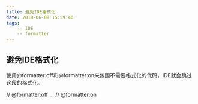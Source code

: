 ```yaml
---
title: 避免IDE格式化
date: 2018-06-08 15:59:40
tags:
    -- IDE
    -- formatter
---
```


## 避免IDE格式化

使用@formatter:off和@formatter:on来包围不需要格式化的代码，IDE就会跳过这段的格式化。

// @formatter:off
...
// @formatter:on